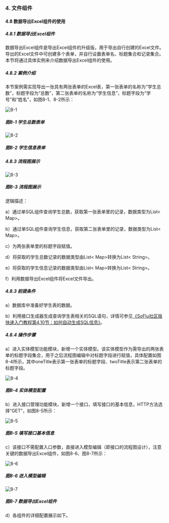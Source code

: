 ### 4. 文件组件

#### 4.8 数据导出Excel组件的使用

##### 4.8.1 数据导出Excel组件

数据导出Excel组件是导出Excel组件的升级版，用于导出自行创建的Excel文件。导出的Excel文件中可创建多个表单，并自行设置表单名、标题集合和记录集合。本节将通过具体实例来介绍数据导出Excel组件的使用。

##### 4.8.2 案例介绍

本节案例需实现导出一张具有两张表单的Excel表，第一张表单的名称为“学生总数”，标题字段为“总数”，第二张表单的名称为“学生信息”，标题字段为“学号”和“姓名”，如图8-1、8-2所示：

![8-1](https://www.feisuanyz.com/fsimage/zc-image/zjsy/dataexportexcel/2.png)

##### 图8-1 学生总数表单

![8-2](https://www.feisuanyz.com/fsimage/zc-image/zjsy/dataexportexcel/3.png)

##### 图8-2 学生信息表单

##### 4.8.3 流程图展示

![8-3](https://www.feisuanyz.com/fsimage/zc-image/zjsy/dataexportexcel/1.png)

##### 图8-3 流程图展示

逻辑描述：

a）通过单SQL组件查询学生总数，获取第一张表单里的记录，数据类型为List< Map>。

b）通过单SQL组件查询学生信息，获取第二张表单里的记录，数据类型为List< Map>。

c）为两张表单里的标题字段赋值。

d）将获取的学生总数记录的数据类型由List< Map>转换为List< String>。

e）将获取的学生信息记录的数据类型由List< Map>转换为List< String>。

f）利用数据导出Excel组件将Excel文件导出。

##### 4.8.3 前提条件

a）数据库中准备好学生表的数据。

b）利用接口生成器生成查询学生表相关的SQL语句，详情可参见[《SoFlu社区版快速入门教程第4.10节：如何自动生成SQL信息》](https://gitee.com/feisuanyz/SoFlu-adp/blob/master/SoFlu%E7%A4%BE%E5%8C%BA%E7%89%88%E6%95%99%E7%A8%8B/SoFlu%E7%A4%BE%E5%8C%BA%E7%89%88%E5%BF%AB%E9%80%9F%E5%85%A5%E9%97%A8%E6%95%99%E7%A8%8B/SoFlu%E7%A4%BE%E5%8C%BA%E7%89%88%E5%BF%AB%E9%80%9F%E5%85%A5%E9%97%A8%E6%95%99%E7%A8%8B.md#410-%E5%A6%82%E4%BD%95%E8%87%AA%E5%8A%A8%E7%94%9F%E6%88%90sql%E4%BF%A1%E6%81%AF)。

##### 4.8.4 操作步骤

a）进入实体模型功能模块，新增一个实体模型。该实体模型作为需导出的两张表单的标题字段集合，用于之后流程图编辑中对标题字段进行赋值，具体配置如图8-4所示，其中oneTitle表示第一张表单的标题字段、twoTitle表示第二张表单的标题字段。

![8-4](https://www.feisuanyz.com/fsimage/zc-image/zjsy/dataexportexcel/4.png)

##### 图8-4 实体模型配置

b）进入接口管理功能模块，新增一个接口，填写接口的基本信息，HTTP方法选择“GET”，如图8-5所示：

![8-5](https://www.feisuanyz.com/fsimage/zc-image/zjsy/dataexportexcel/5.png)

##### 图8-5 填写接口基本信息

c）该接口不需配置入口参数，直接进入模型编辑（即接口的流程图设计），注意关键的数据导出Excel组件，如图8-6、图8-7所示：

![8-6](https://www.feisuanyz.com/fsimage/zc-image/zjsy/dataexportexcel/6.png)

##### 图8-6 进入模型编辑

![8-7](https://www.feisuanyz.com/fsimage/zc-image/zjsy/dataexportexcel/7.png)

##### 图8-7 数据导出Excel组件

d）各组件的详细配置展示如下。
